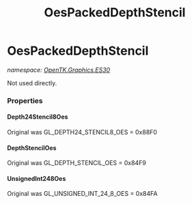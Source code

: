 ﻿---
title: OesPackedDepthStencil
---

# OesPackedDepthStencil
_namespace: [OpenTK.Graphics.ES30](N-OpenTK.Graphics.ES30.html)_

Not used directly.



### Properties

#### Depth24Stencil8Oes
Original was GL_DEPTH24_STENCIL8_OES = 0x88F0
#### DepthStencilOes
Original was GL_DEPTH_STENCIL_OES = 0x84F9
#### UnsignedInt248Oes
Original was GL_UNSIGNED_INT_24_8_OES = 0x84FA

